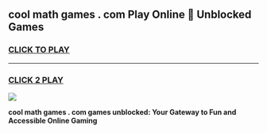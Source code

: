 
## cool math games . com Play Online 👋 Unblocked Games
<h3>
<a href="https://news.freeplayer.one?title=cool_math_games_._com&ref=17CMG">CLICK TO PLAY</a></h3>
<hr>

<h3>
<a href="https://news.freeplayer.one?title=cool_math_games_._com&ref=17CMG">CLICK 2 PLAY</a>
  
</h3>

<a href="https://news.freeplayer.one?title=cool_math_games_._com&ref=17CMG/"><img src="https://clearcache.store/games.png"></a>


**cool math games . com games unblocked: Your Gateway to Fun and Accessible Online Gaming**
